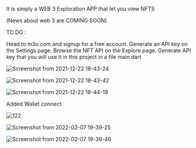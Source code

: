 It is simply a WEB 3 Exploration APP that let you view NFTS 

(News about web 3 are COMING SOON)

TO DO :

Head to m3o.com and signup for a free account.
Generate an API key on the Settings page.
Browse the NFT API on the Explore page.
Generate API key that you will use it in this project in a file main.dart



![Screenshot from 2021-12-22 18-43-24](https://user-images.githubusercontent.com/64710848/147118392-e203926a-c0b4-4244-8559-e169f5b26e33.png)


![Screenshot from 2021-12-22 18-43-42](https://user-images.githubusercontent.com/64710848/147118400-af57cf1f-4d00-4f64-bd55-9d05f99857bf.png)


![Screenshot from 2021-12-22 18-44-19](https://user-images.githubusercontent.com/64710848/147118406-94f41436-e773-43e0-a61a-9fb01fd52034.png)


Added Wallet connect 

![122](https://user-images.githubusercontent.com/64710848/152831895-b25b3277-ceca-4689-82f2-0659f0d00250.png)

![Screenshot from 2022-02-07 19-39-25](https://user-images.githubusercontent.com/64710848/152831914-0a9b795a-313c-4142-ad92-f3e05db27f82.png)


![Screenshot from 2022-02-07 19-39-46](https://user-images.githubusercontent.com/64710848/152831942-182f5c8c-1b82-464d-a721-15bea87e0d3b.png)






